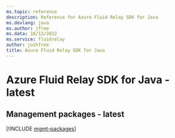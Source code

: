 ```yaml
---
ms.topic: reference
description: Reference for Azure Fluid Relay SDK for Java
ms.devlang: java
ms.author: jfree
ms.data: 10/13/2022
ms.service: fluidrelay
author: joshfree
title: Azure Fluid Relay SDK for Java
---
```

# Azure Fluid Relay SDK for Java - latest

## Management packages - latest
[!INCLUDE [mgmt-packages](fluid-relay-mgmt-index.md)]